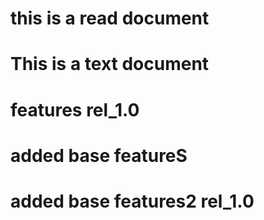 
# this is a read document
# This is a text document

# features rel_1.0
# added base featureS
 
 # added base features2 rel_1.0